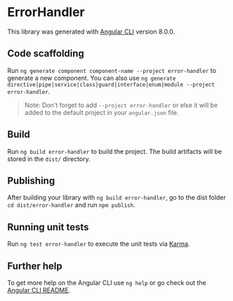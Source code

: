 # ErrorHandler

This library was generated with [Angular CLI](https://github.com/angular/angular-cli) version 8.0.0.

## Code scaffolding

Run `ng generate component component-name --project error-handler` to generate a new component. You can also use `ng generate directive|pipe|service|class|guard|interface|enum|module --project error-handler`.
> Note: Don't forget to add `--project error-handler` or else it will be added to the default project in your `angular.json` file. 

## Build

Run `ng build error-handler` to build the project. The build artifacts will be stored in the `dist/` directory.

## Publishing

After building your library with `ng build error-handler`, go to the dist folder `cd dist/error-handler` and run `npm publish`.

## Running unit tests

Run `ng test error-handler` to execute the unit tests via [Karma](https://karma-runner.github.io).

## Further help

To get more help on the Angular CLI use `ng help` or go check out the [Angular CLI README](https://github.com/angular/angular-cli/blob/master/README.md).
